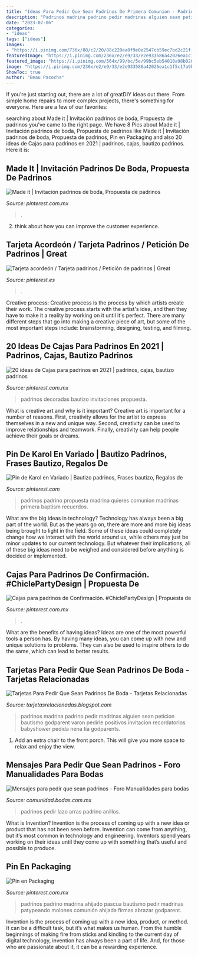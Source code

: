 ```yaml
---
title: "Ideas Para Pedir Que Sean Padrinos De Primera Comunion - Padrinos Pedir Lazo Arras Padrino Anillos"
description: "Padrinos madrina padrino pedir madrinas alguien sean peticion bautismo godparent varon pedirle positivos invitacion recordatorios babyshower pedida nena tía godparents"
date: "2023-07-06"
categories:
- "ideas"
tags: ["ideas"]
images:
- "https://i.pinimg.com/736x/88/c2/20/88c220ea0f9e0e2547cb59ec7bd2c21f--papel-kraft-menu.jpg"
featuredImage: "https://i.pinimg.com/236x/e2/e9/33/e2e933586a42026ea1c1f5c17a9bf231.jpg"
featured_image: "https://i.pinimg.com/564x/99/bc/5e/99bc5eb54010a98b020a82ccd16d67ba.jpg"
image: "https://i.pinimg.com/236x/e2/e9/33/e2e933586a42026ea1c1f5c17a9bf231.jpg"
ShowToc: true
author: "Beau Pacocha"
---
```



If you're just starting out, there are a lot of greatDIY ideas out there. From simple home repairs to more complex projects, there's something for everyone. Here are a few of our favorites: 

	

		
searching about Made it | Invitación padrinos de boda, Propuesta de padrinos you've came to the right page. We have 8 Pics about Made it | Invitación padrinos de boda, Propuesta de padrinos like Made it | Invitación padrinos de boda, Propuesta de padrinos, Pin en Packaging and also 20 ideas de Cajas para padrinos en 2021 | padrinos, cajas, bautizo padrinos. Here it is:
		
    
## Made It | Invitación Padrinos De Boda, Propuesta De Padrinos

<img loading=lazy src="https://i.pinimg.com/originals/f6/f2/ab/f6f2ab8bebc476f876b71dae548f691d.jpg" onerror="this.onerror=null;this.src='https://tse3.mm.bing.net/th?id=OIP.Xrb1pZaPP1H6hUTuWBm1MQHaJ4&amp;pid=15.1';" alt="Made it | Invitación padrinos de boda, Propuesta de padrinos">

_Source: pinterest.com.mx_

>. 

	

2. think about how you can improve the customer experience.

    
## Tarjeta Acordeón / Tarjeta Padrinos / Petición De Padrinos | Great

<img loading=lazy src="https://s-media-cache-ak0.pinimg.com/originals/a0/6a/5f/a06a5fc6cfbfb70d5f585014af081672.jpg" onerror="this.onerror=null;this.src='https://tse2.mm.bing.net/th?id=OIP.Uwbj2UrMhXswxCkqYhhtqgHaJ4&amp;pid=15.1';" alt="Tarjeta acordeón / Tarjeta padrinos / Petición de padrinos | Great">

_Source: pinterest.es_

>. 

	

Creative process:
Creative process is the process by which artists create their work. The creative process starts with the artist's idea, and then they have to make it a reality by working on it until it's perfect. There are many different steps that go into making a creative piece of art, but some of the most important steps include: brainstorming, designing, testing, and filming.

    
## 20 Ideas De Cajas Para Padrinos En 2021 | Padrinos, Cajas, Bautizo Padrinos

<img loading=lazy src="https://i.pinimg.com/236x/e2/e9/33/e2e933586a42026ea1c1f5c17a9bf231.jpg" onerror="this.onerror=null;this.src='https://tse3.mm.bing.net/th?id=OIP.33PxyHSS0pRdcgubenXm9gAAAA&amp;pid=15.1';" alt="20 ideas de Cajas para padrinos en 2021 | padrinos, cajas, bautizo padrinos">

_Source: pinterest.com.mx_

>padrinos decoradas bautizo invitaciones propuesta. 

	

What is creative art and why is it important?
Creative art is important for a number of reasons. First, creativity allows for the artist to express themselves in a new and unique way. Second, creativity can be used to improve relationships and teamwork. Finally, creativity can help people achieve their goals or dreams.

    
## Pin De Karol En Variado | Bautizo Padrinos, Frases Bautizo, Regalos De

<img loading=lazy src="https://i.pinimg.com/736x/a8/21/83/a82183098b31f451169297e2630999d8.jpg" onerror="this.onerror=null;this.src='https://tse1.mm.bing.net/th?id=OIP.mam7CVI0MgjaAqPogEkXbwHaJb&amp;pid=15.1';" alt="Pin de Karol en Variado | Bautizo padrinos, Frases bautizo, Regalos de">

_Source: pinterest.com_

>padrinos padrino propuesta madrina quieres comunion madrinas primera baptism recuerdos. 

	

What are the big ideas in technology?
Technology has always been a big part of the world. But as the years go on, there are more and more big ideas being brought to light in the field. Some of these ideas could completely change how we interact with the world around us, while others may just be minor updates to our current technology. But whatever their implications, all of these big ideas need to be weighed and considered before anything is decided or implemented.

    
## Cajas Para Padrinos De Confirmación. #ChiclePartyDesign | Propuesta De

<img loading=lazy src="https://i.pinimg.com/236x/f6/f2/ab/f6f2ab8bebc476f876b71dae548f691d.jpg?nii=t" onerror="this.onerror=null;this.src='https://tse1.mm.bing.net/th?id=OIP.9yZyMXYJVxuM6ydpQo5MFgAAAA&amp;pid=15.1';" alt="Cajas para padrinos de Confirmación. #ChiclePartyDesign | Propuesta de">

_Source: pinterest.com.mx_

>. 

	

What are the benefits of having ideas?
Ideas are one of the most powerful tools a person has. By having many ideas, you can come up with new and unique solutions to problems. They can also be used to inspire others to do the same, which can lead to better results.

    
## Tarjetas Para Pedir Que Sean Padrinos De Boda - Tarjetas Relacionadas

<img loading=lazy src="https://i.pinimg.com/564x/99/bc/5e/99bc5eb54010a98b020a82ccd16d67ba.jpg" onerror="this.onerror=null;this.src='https://tse1.mm.bing.net/th?id=OIP.6yK6b5oH3IpSQ-Zdn5dcigHaJ4&amp;pid=15.1';" alt="Tarjetas Para Pedir Que Sean Padrinos De Boda - Tarjetas Relacionadas">

_Source: tarjetasrelacionadas.blogspot.com_

>padrinos madrina padrino pedir madrinas alguien sean peticion bautismo godparent varon pedirle positivos invitacion recordatorios babyshower pedida nena tía godparents. 

	

1. Add an extra chair to the front porch. This will give you more space to relax and enjoy the view. 

    
## Mensajes Para Pedir Que Sean Padrinos - Foro Manualidades Para Bodas

<img loading=lazy src="https://cdn0.bodas.com.mx/usr/2/6/7/7/cfb_1946883.jpg" onerror="this.onerror=null;this.src='https://tse1.mm.bing.net/th?id=OIP.bwiy-UozT_eag5SDUVZvPAAAAA&amp;pid=15.1';" alt="Mensajes para pedir que sean padrinos - Foro Manualidades para bodas">

_Source: comunidad.bodas.com.mx_

>padrinos pedir lazo arras padrino anillos. 

	

What is Invention?
Invention is the process of coming up with a new idea or product that has not been seen before. Invention can come from anything, but it’s most common in technology and engineering. Inventors spend years working on their ideas until they come up with something that’s useful and possible to produce.

    
## Pin En Packaging

<img loading=lazy src="https://i.pinimg.com/736x/88/c2/20/88c220ea0f9e0e2547cb59ec7bd2c21f--papel-kraft-menu.jpg" onerror="this.onerror=null;this.src='https://tse3.mm.bing.net/th?id=OIP.utGTdeya75E9SUYqNmumEwHaJY&amp;pid=15.1';" alt="Pin en Packaging">

_Source: pinterest.com.mx_

>padrinos padrino madrina ahijado pascua bautismo pedir madrinas patypeando molones comunión ahijada firmas abrazar godparent. 

	

Invention is the process of coming up with a new idea, product, or method. It can be a difficult task, but it’s what makes us human. From the humble beginnings of making fire from sticks and kindling to the current day of digital technology, invention has always been a part of life. And, for those who are passionate about it, it can be a rewarding experience.

